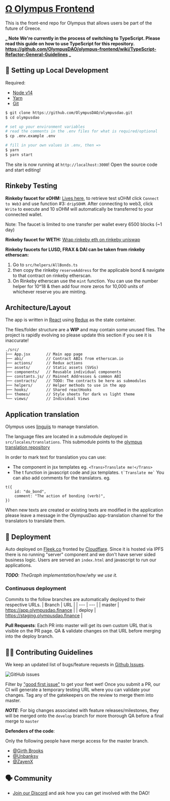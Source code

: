 # [Ω Olympus Frontend](https://app.olympusdao.finance/)
This is the front-end repo for Olympus that allows users be part of the future of Greece. 

**_ Note We're currently in the process of switching to TypeScript. Please read  this  guide on how to use TypeScript for this repository. https://github.com/OlympusDAO/olympus-frontend/wiki/TypeScript-Refactor-General-Guidelines _**

##  🔧 Setting up Local Development

Required: 
- [Node v14](https://nodejs.org/download/release/latest-v14.x/)  
- [Yarn](https://classic.yarnpkg.com/en/docs/install/) 
- [Git](https://git-scm.com/downloads)


```bash
$ git clone https://github.com/OlympusDAO/olympusdao.git
$ cd olympusdao

# set up your environment variables
# read the comments in the .env files for what is required/optional
$ cp .env.example .env

# fill in your own values in .env, then =>
$ yarn
$ yarn start
```

The site is now running at `http://localhost:3000`!
Open the source code and start editing!

## Rinkeby Testing

**Rinkeby faucet for sOHM:**
[Lives here](https://rinkeby.etherscan.io/address/0x800B3d87b77361F0D1d903246cA1F51b5acb43c9#writeContract), to retrieve test sOHM click `Connect to Web3` and use function #3: `dripSOHM`. After connecting to web3, click `Write` to execute and 10 sOHM will automatically be transferred to your connected wallet.

Note: The faucet is limited to one transfer per wallet every 6500 blocks (~1 day)

**Rinkeby faucet for WETH:**
[Wrap rinkeby eth on rinkeby uniswap](https://app.uniswap.org/#/swap)

**Rinkeby faucets for LUSD, FRAX & DAI can be taken from rinkeby etherscan:**

1. Go to `src/helpers/AllBonds.ts`
2. then copy the rinkeby `reserveAddress` for the applicable bond & navigate to that contract on rinkeby etherscan. 
3. On Rinkeby etherscan use the `mint` function. You can use the number helper for 10^18 & then add four more zeros for 10,000 units of whichever reserve you are minting.

## Architecture/Layout
The app is written in [React](https://reactjs.org/) using [Redux](https://redux.js.org/) as the state container. 

The files/folder structure are a  **WIP** and may contain some unused files. The project is rapidly evolving so please update this section if you see it is inaccurate!

```
./src/
├── App.jsx       // Main app page
├── abi/          // Contract ABIs from etherscan.io
├── actions/      // Redux actions 
├── assets/       // Static assets (SVGs)
├── components/   // Reusable individual components
├── constants.js/ // Mainnet Addresses & common ABI
├── contracts/    // TODO: The contracts be here as submodules
├── helpers/      // Helper methods to use in the app
├── hooks/        // Shared reactHooks
├── themes/       // Style sheets for dark vs light theme
└── views/        // Individual Views
```

## Application translation

Olympus uses [linguijs](https://github.com/lingui/js-lingui) to manage translation.

The language files are located in a submodule deployed in `src/locales/translations`. This submodule points to the [olympus translation repository](https://github.com/OlympusDAO/olympus-translations)

In order to mark text for translation you can use:
- The <Trans> component in jsx templates eg. `<Trans>Translate me!</Trans>`
- The t function in javascript code and jsx templates. ``` t`Translate me` ```
You can also add comments for the translators. eg.
```
t({
	id: "do_bond",
	comment: "The action of bonding (verb)",
})
```


When new texts are created or existing texts are modified in the application please leave a message in the OlympusDao app-translation channel for the translators to translate them.

## 🚀 Deployment
Auto deployed on [Fleek.co](http://fleek.co/) fronted by [Cloudflare](https://www.cloudflare.com/). Since it is hosted via IPFS there is no running "server" component and we don't have server sided business logic. Users are served an `index.html` and javascript to run our applications. 

_**TODO**: TheGraph implementation/how/why we use it._


### Continuous deployment
Commits to the follow branches are automatically deployed to their respective URLs.
| Branch | URL |
| --- | --- |
| master | https://app.olympusdao.finance |
| deploy | https://staging.olympusdao.finance |

**Pull Requests**:
Each PR into master will get its own custom URL that is visible on the PR page. QA & validate changes on that URL before merging into the deploy branch. 


## 👏🏽 Contributing Guidelines 

We keep an updated list of bugs/feature requests in [Github Issues](https://github.com/OlympusDAO/olympusdao/issues). 


![GitHub issues](https://img.shields.io/github/issues/olympusdao/olympusdao?style=flat-square)

Filter by ["good first issue"](https://github.com/OlympusDAO/olympusdao/issues?q=is%3Aopen+is%3Aissue+label%3A%22good+first+issue%22) to get your feet wet!
Once you submit a PR, our CI will generate a temporary testing URL where you can validate your changes. Tag any of the gatekeepers on the review to merge them into master. 

*__NOTE__*: For big changes associated with feature releases/milestones, they will be merged onto the `develop` branch for more thorough QA before a final merge to `master`


**Defenders of the code**: 

Only the following people have merge access for the master branch. 
* [@Girth Brooks](https://github.com/dwjanus)
* [@Unbanksy](https://github.com/unbanksy)
* [@ZayenX](https://github.com/lolchocotaco)


## 🗣 Community

* [Join our Discord](https://discord.gg/gGZUMVDuhQ) and ask how you can get involved with the DAO!

